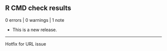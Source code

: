 ## R CMD check results

0 errors | 0 warnings | 1 note

* This is a new release.
---
Hotfix for URL issue
